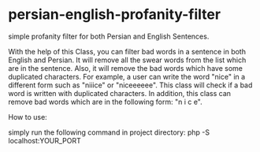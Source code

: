 # persian-english-profanity-filter
simple profanity filter for both Persian and English Sentences.

With the help of this Class, you can filter bad words in a sentence in both English and Persian.
It will remove all the swear words from the list which are in the sentence. Also, it will remove the bad words which have some duplicated characters. For example, a user can write the word "nice" in a different form such as "niiice" or "niceeeeee". This class will check if a bad word is written with duplicated characters. In addition, this class can remove bad words which are in the following form: "n i c e".

How to use:

simply run the following command in project directory:
php -S localhost:YOUR_PORT
